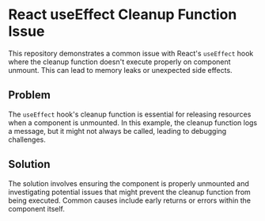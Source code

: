 # React useEffect Cleanup Function Issue

This repository demonstrates a common issue with React's `useEffect` hook where the cleanup function doesn't execute properly on component unmount.  This can lead to memory leaks or unexpected side effects.

## Problem

The `useEffect` hook's cleanup function is essential for releasing resources when a component is unmounted. In this example, the cleanup function logs a message, but it might not always be called, leading to debugging challenges.

## Solution

The solution involves ensuring the component is properly unmounted and investigating potential issues that might prevent the cleanup function from being executed. Common causes include early returns or errors within the component itself.
